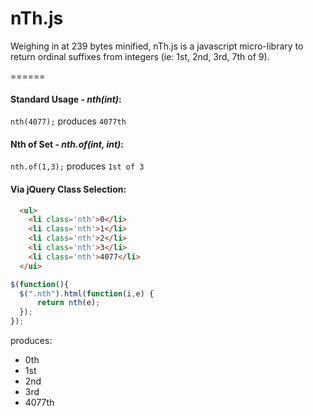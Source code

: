 nTh.js
======

Weighing in at 239 bytes minified, nTh.js is a javascript micro-library to return ordinal suffixes from integers (ie: 1st, 2nd, 3rd, 7th of 9).

======

#### Standard Usage - _nth(int)_:
`nth(4077);` produces `4077th`

#### Nth of Set - _nth.of(int, int)_:
`nth.of(1,3);` produces `1st of 3`

#### Via jQuery Class Selection:
``` html
  <ul>
    <li class='nth'>0</li>
    <li class='nth'>1</li>
    <li class='nth'>2</li>
    <li class='nth'>3</li>
    <li class='nth'>4077</li>
  </ui>
```
``` javascript
$(function(){
  $(".nth").html(function(i,e) {
      return nth(e);
  });
});
```
produces:
<ul>
  <li>0th</li>
  <li>1st</li>
  <li>2nd</li>
  <li>3rd</li>
  <li>4077th</li>
</ul>
